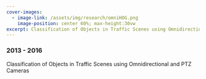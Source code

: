 ```yaml
---
cover-images:
  - image-link: /assets/img/research/omniHOG.png
    image-position: center 60%; max-height:30vw
excerpt: Classification of Objects in Traffic Scenes using Omnidirectional and PTZ Cameras
---
```


### 2013 - 2016

Classification of Objects in Traffic Scenes using Omnidirectional and PTZ Cameras